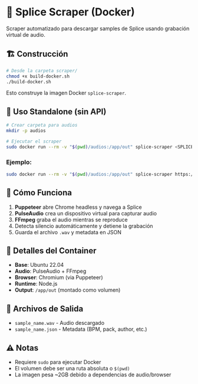 # 🎵 Splice Scraper (Docker)

Scraper automatizado para descargar samples de Splice usando grabación virtual de audio.

## 🏗️ Construcción

```bash
# Desde la carpeta scraper/
chmod +x build-docker.sh
./build-docker.sh
```

Esto construye la imagen Docker `splice-scraper`.

## 🧪 Uso Standalone (sin API)

```bash
# Crear carpeta para audios
mkdir -p audios

# Ejecutar el scraper
sudo docker run --rm -v "$(pwd)/audios:/app/out" splice-scraper <SPLICE_URL>
```

### Ejemplo:
```bash
sudo docker run --rm -v "$(pwd)/audios:/app/out" splice-scraper https://splice.com/sounds/sample/abc123...
```

## 🔧 Cómo Funciona

1. **Puppeteer** abre Chrome headless y navega a Splice
2. **PulseAudio** crea un dispositivo virtual para capturar audio
3. **FFmpeg** graba el audio mientras se reproduce
4. Detecta silencio automáticamente y detiene la grabación
5. Guarda el archivo `.wav` y metadata en JSON

## 🐳 Detalles del Container

- **Base**: Ubuntu 22.04
- **Audio**: PulseAudio + FFmpeg
- **Browser**: Chromium (via Puppeteer)
- **Runtime**: Node.js
- **Output**: `/app/out` (montado como volumen)

## 📝 Archivos de Salida

- `sample_name.wav` - Audio descargado
- `sample_name.json` - Metadata (BPM, pack, author, etc.)

## ⚠️ Notas

- Requiere `sudo` para ejecutar Docker
- El volumen debe ser una ruta absoluta o `$(pwd)`
- La imagen pesa ~2GB debido a dependencias de audio/browser
